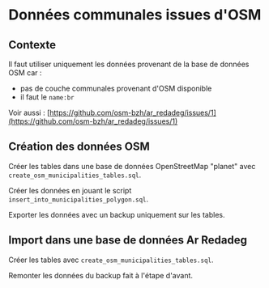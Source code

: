# Données communales issues d'OSM


## Contexte

Il faut utiliser uniquement les données provenant de la base de données OSM car :

* pas de couche communales provenant d'OSM disponible
* il faut le `name:br`

Voir aussi : [https://github.com/osm-bzh/ar_redadeg/issues/1](https://github.com/osm-bzh/ar_redadeg/issues/1)


## Création des données OSM

Créer les tables dans une base de données OpenStreetMap "planet" avec `create_osm_municipalities_tables.sql`.

Créer les données en jouant le script `insert_into_municipalities_polygon.sql`.

Exporter les données avec un backup uniquement sur les tables.


## Import dans une base de données Ar Redadeg

Créer les tables avec `create_osm_municipalities_tables.sql`.

Remonter les données du backup fait à l'étape d'avant.
